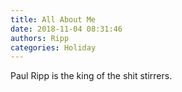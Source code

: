 ```yaml
---
title: All About Me
date: 2018-11-04 08:31:46
authors: Ripp
categories: Holiday
---
```


 Paul Ripp is the king of the shit stirrers.